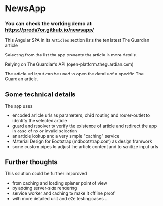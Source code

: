 # NewsApp

### You can check the working demo at: https://preda7or.github.io/newsapp/

This Angular SPA in its `Articles` section lists the ten latest The Guardian article.

Selecting from the list the app presents the article in more details.

Relying on The Guardian’s API (open-platform.theguardian.com)

The article url input can be used to open the details of a specific The Guardian article.

## Some technical details

The app uses 
- encoded article urls as parameters, child routing and router-outlet to identify the selected article
- guard and resolver to verify the existence of article and redirect the app in case of no or invalid selection
- an article lookup and a very simple "caching" service
- Material Design for Bootstrap (mdbootstrap.com) as design framwork
- some custom pipes to adjust the article content and to sanitize input urls 

## Further thoughts

This solution could be further imporoved
- from caching and loading spinner point of view
- by adding server-side rendering
- service worker and caching to make it offline proof
- with more detailed unit and e2e testing cases
...